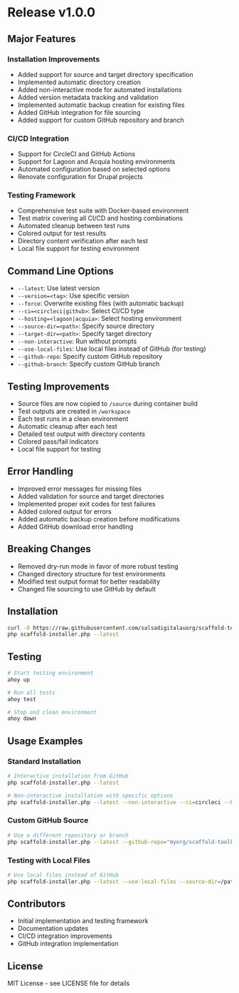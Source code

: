 # Release v1.0.0

## Major Features

### Installation Improvements
- Added support for source and target directory specification
- Implemented automatic directory creation
- Added non-interactive mode for automated installations
- Added version metadata tracking and validation
- Implemented automatic backup creation for existing files
- Added GitHub integration for file sourcing
- Added support for custom GitHub repository and branch

### CI/CD Integration
- Support for CircleCI and GitHub Actions
- Support for Lagoon and Acquia hosting environments
- Automated configuration based on selected options
- Renovate configuration for Drupal projects

### Testing Framework
- Comprehensive test suite with Docker-based environment
- Test matrix covering all CI/CD and hosting combinations
- Automated cleanup between test runs
- Colored output for test results
- Directory content verification after each test
- Local file support for testing environment

## Command Line Options
- `--latest`: Use latest version
- `--version=<tag>`: Use specific version
- `--force`: Overwrite existing files (with automatic backup)
- `--ci=<circleci|github>`: Select CI/CD type
- `--hosting=<lagoon|acquia>`: Select hosting environment
- `--source-dir=<path>`: Specify source directory
- `--target-dir=<path>`: Specify target directory
- `--non-interactive`: Run without prompts
- `--use-local-files`: Use local files instead of GitHub (for testing)
- `--github-repo`: Specify custom GitHub repository
- `--github-branch`: Specify custom GitHub branch

## Testing Improvements
- Source files are now copied to `/source` during container build
- Test outputs are created in `/workspace`
- Each test runs in a clean environment
- Automatic cleanup after each test
- Detailed test output with directory contents
- Colored pass/fail indicators
- Local file support for testing

## Error Handling
- Improved error messages for missing files
- Added validation for source and target directories
- Implemented proper exit codes for test failures
- Added colored output for errors
- Added automatic backup creation before modifications
- Added GitHub download error handling

## Breaking Changes
- Removed dry-run mode in favor of more robust testing
- Changed directory structure for test environments
- Modified test output format for better readability
- Changed file sourcing to use GitHub by default

## Installation
```bash
curl -O https://raw.githubusercontent.com/salsadigitalauorg/scaffold-toolkit/main/scaffold-installer.php
php scaffold-installer.php --latest
```

## Testing
```bash
# Start testing environment
ahoy up

# Run all tests
ahoy test

# Stop and clean environment
ahoy down
```

## Usage Examples

### Standard Installation
```bash
# Interactive installation from GitHub
php scaffold-installer.php --latest

# Non-interactive installation with specific options
php scaffold-installer.php --latest --non-interactive --ci=circleci --hosting=lagoon
```

### Custom GitHub Source
```bash
# Use a different repository or branch
php scaffold-installer.php --latest --github-repo="myorg/scaffold-toolkit" --github-branch="develop"
```

### Testing with Local Files
```bash
# Use local files instead of GitHub
php scaffold-installer.php --latest --use-local-files --source-dir=/path/to/files
```

## Contributors
- Initial implementation and testing framework
- Documentation updates
- CI/CD integration improvements
- GitHub integration implementation

## License
MIT License - see LICENSE file for details 